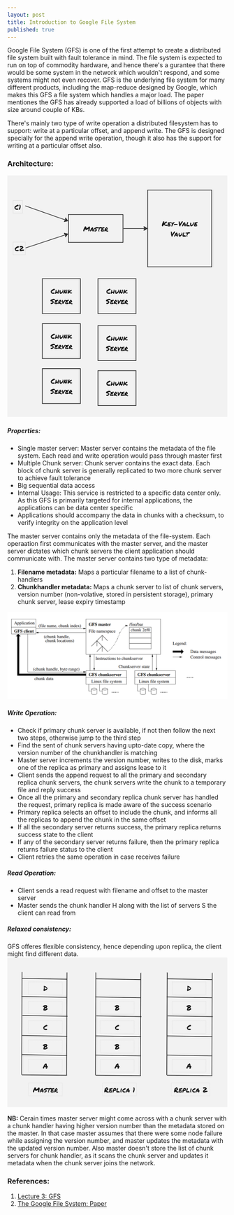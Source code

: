 ```yaml
---
layout: post
title: Introduction to Google File System
published: true
---
```


Google File System (GFS) is one of the first attempt to create a distributed file system built with fault tolerance in mind. The file system is expected to run on top of commodity hardware, and hence there's a gurantee that there would be some system in the network which wouldn't respond, and some systems might not even recover. GFS is the underlying file system for many different products, including the map-reduce designed by Google, which makes this GFS a file system which handles a major load. The paper mentiones the GFS has already supported a load of billions of objects with size around couple of KBs.

There's mainly two type of write operation a distributed filesystem has to support: write at a particular offset, and append write. The GFS is designed specially for the append write operation, though it also has the support for writing at a particular offset also.

### Architecture:

![](../images/gfs/chunkServerConfig.png)

##### Properties:
- Single master server: Master server contains the metadata of the file system. Each read and write operation would pass through master first
- Multiple Chunk server: Chunk server contains the exact data. Each block of chunk server is generally replicated to two more chunk server to achieve fault tolerance
- Big sequential data access
- Internal Usage: This service is restricted to a specific data center only. As this GFS is primarily targeted for internal applications, the applications can be data center specific
- Applications should accompany the data in chunks with a checksum, to verify integrity on the application level

The master server contains only the metadata of the file-system. Each operaation first communicates with the master server, and the master server dictates which chunk servers the client application should communicate with. The master server contains two type of metadata:
1. **Filename metadata:** Maps a particular filename to a list of chunk-handlers
2. **Chunkhandler metadata:** Maps a chunk server to list of chunk servers, version number (non-volative, stored in persistent storage), primary chunk server, lease expiry timestamp

![](../images/gfs/architecture.png)

##### Write Operation:
- Check if primary chunk server is available, if not then follow the next two steps, otherwise jump to the third step
- Find the sent of chunk servers having upto-date copy, where the version number of the chunkhandler is matching
- Master server increments the version number, writes to the disk, marks one of the replica as primary and assigns lease to it
- Client sends the append request to all the primary and secondary replica chunk servers, the chunk servers write the chunk to a temporary file and reply success
- Once all the primary and secondary replica chunk server has handled the request, primary replica is made aware of the success scenario
- Primary replica selects an offset to include the chunk, and informs all the replicas to append the chunk in the same offset
- If all the secondary server returns success, the primary replica returns success state to the client
- If any of the secondary server returns failure, then the primary replica returns failure status to the client
- Client retries the same operation in case receives failure


##### Read Operation:
- Client sends a read request with filename and offset to the master server
- Master sends the chunk handler H along with the list of servers S the client can read from 


##### Relaxed consistency:
GFS offeres flexible consistency, hence depending upon replica, the client might find different data.
![](../images/gfs/replicaDataMismatch.png)

**NB:** Cerain times master server might come across with a chunk server with a chunk handler having higher version number than the metadata stored on the master. In that case master assumes that there were some node failure while assigning the version number, and master updates the metadata with the updated version number. Also master doesn't store the list of chunk servers for chunk handler, as it scans the chunk server and updates it metadata when the chunk server joins the network.

### References:
1. [Lecture 3: GFS](https://www.youtube.com/watch?v=EpIgvowZr00)
2. [The Google File System: Paper](https://storage.googleapis.com/pub-tools-public-publication-data/pdf/035fc972c796d33122033a0614bc94cff1527999.pdf)
